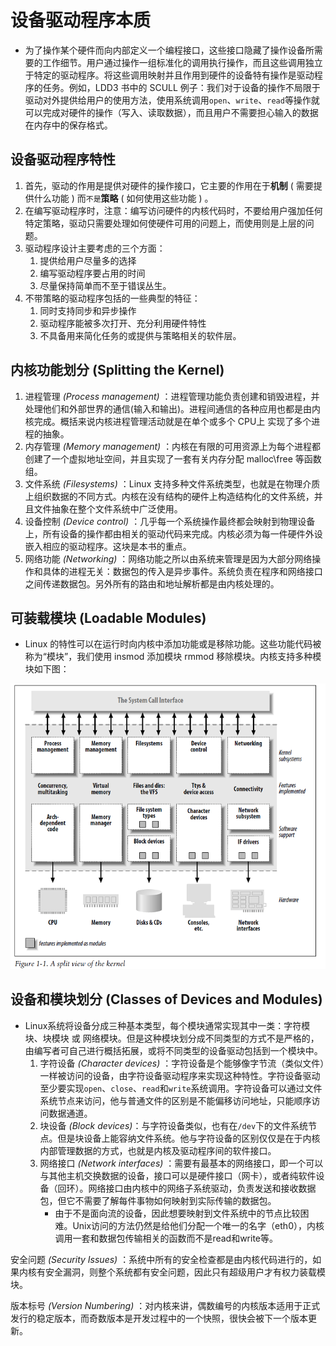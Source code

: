 # 设备驱动程序本质

- 为了操作某个硬件而向内部定义一个编程接口，这些接口隐藏了操作设备所需要的工作细节。用户通过操作一组标准化的调用执行操作，而且这些调用独立于特定的驱动程序。将这些调用映射并且作用到硬件的设备特有操作是驱动程序的任务。例如，LDD3 书中的 SCULL 例子：我们对于设备的操作不局限于驱动对外提供给用户的使用方法，使用系统调用`open`、`write`、`read`等操作就可以完成对硬件的操作（写入、读取数据），而且用户不需要担心输入的数据在内存中的保存格式。

## 设备驱动程序特性

1. 首先，驱动的作用是提供对硬件的操作接口，它主要的作用在于**机制** ( 需要提供什么功能 ) 而`不是`**策略** ( 如何使用这些功能 ) 。
2. 在编写驱动程序时，注意：编写访问硬件的内核代码时，不要给用户强加任何特定策略，驱动只需要处理如何使硬件可用的问题上，而使用则是上层的问题。
3. 驱动程序设计主要考虑的三个方面：
    1. 提供给用户尽量多的选择
    2. 编写驱动程序要占用的时间
    3. 尽量保持简单而不至于错误丛生。
4. 不带策略的驱动程序包括的一些典型的特征：
    1. 同时支持同步和异步操作
    2. 驱动程序能被多次打开、充分利用硬件特性
    3. 不具备用来简化任务的或提供与策略相关的软件层。

## 内核功能划分 (Splitting the Kernel)

1. 进程管理 *(Process management)* ：进程管理功能负责创建和销毁进程，并处理他们和外部世界的通信(输入和输出)。进程间通信的各种应用也都是由内核完成。概括来说内核进程管理活动就是在单个或多个 CPU上 实现了多个进程的抽象。
2. 内存管理 *(Memory management)* ：内核在有限的可用资源上为每个进程都创建了一个虚拟地址空间，并且实现了一套有关内存分配 malloc\free 等函数组。
3. 文件系统 *(Filesystems)* ：Linux 支持多种文件系统类型，也就是在物理介质上组织数据的不同方式。内核在没有结构的硬件上构造结构化的文件系统，并且文件抽象在整个文件系统中广泛使用。
4. 设备控制 *(Device control)* ：几乎每一个系统操作最终都会映射到物理设备上，所有设备的操作都由相关的驱动代码来完成。内核必须为每一件硬件外设嵌入相应的驱动程序。这块是本书的重点。
5. 网络功能 *(Networking)* ：网络功能之所以由系统来管理是因为大部分网络操作和具体的进程无关：数据包的传入是异步事件。系统负责在程序和网络接口之间传递数据包。另外所有的路由和地址解析都是由内核处理的。

## 可装载模块 (Loadable Modules)

- Linux 的特性可以在运行时向内核中添加功能或是移除功能。这些功能代码被称为“模块”，我们使用 insmod 添加模块 rmmod 移除模块。内核支持多种模块如下图：

![层级结构](./pic/struct.png)

## 设备和模块划分 (Classes of Devices and Modules)

- Linux系统将设备分成三种基本类型，每个模块通常实现其中一类：字符模块、块模块 或 网络模块。但是这种模块划分成不同类型的方式不是严格的，由编写者可自己进行概括拓展，或将不同类型的设备驱动包括到一个模块中。
    1. 字符设备 *(Character devices)* ：字符设备是个能够像字节流（类似文件）一样被访问的设备，由字符设备驱动程序来实现这种特性。字符设备驱动至少要实现`open`、`close`、`read`和`write`系统调用。字符设备可以通过文件系统节点来访问，他与普通文件的区别是不能偏移访问地址，只能顺序访问数据通道。
    2. 块设备 *(Block devices)*：与字符设备类似，也有在`/dev`下的文件系统节点。但是块设备上能容纳文件系统。他与字符设备的区别仅仅是在于内核内部管理数据的方式，也就是内核及驱动程序间的软件接口。
    3. 网络接口 *(Network interfaces)* ：需要有最基本的网络接口，即一个可以与其他主机交换数据的设备，接口可以是硬件接口（网卡），或者纯软件设备（回环）。网络接口由内核中的网络子系统驱动，负责发送和接收数据包，但它不需要了解每件事物如何映射到实际传输的数据包。
        - 由于不是面向流的设备，因此想要映射到文件系统中的节点比较困难。Unix访问的方法仍然是给他们分配一个唯一的名字（eth0），内核调用一套和数据包传输相关的函数而不是read和write等。

安全问题 *(Security Issues)* ：系统中所有的安全检查都是由内核代码进行的，如果内核有安全漏洞，则整个系统都有安全问题，因此只有超级用户才有权力装载模块。

版本标号 *(Version Numbering)* ：对内核来讲，偶数编号的内核版本适用于正式发行的稳定版本，而奇数版本是开发过程中的一个快照，很快会被下一个版本更新。

